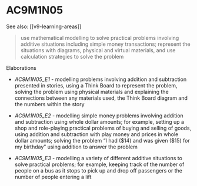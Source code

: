 
# AC9M1N05 

See also: [[v9-learning-areas]]

> use mathematical modelling to solve practical problems involving additive situations including simple money transactions; represent the situations with diagrams, physical and virtual materials, and use calculation strategies to solve the problem

Elaborations


- _AC9M1N05_E1_ - modelling problems involving addition and subtraction presented in stories, using a Think Board to represent the problem, solving the problem using physical materials and explaining the connections between any materials used, the Think Board diagram and the numbers within the story

- _AC9M1N05_E2_ - modelling simple money problems involving addition and subtraction using whole dollar amounts; for example, setting up a shop and role-playing practical problems of buying and selling of goods, using addition and subtraction with play money and prices in whole dollar amounts; solving the problem “I had \(\$14\) and was given \(\$15\) for my birthday” using addition to answer the problem

- _AC9M1N05_E3_ - modelling a variety of different additive situations to solve practical problems; for example, keeping track of the number of people on a bus as it stops to pick up and drop off passengers or the number of people entering a lift
